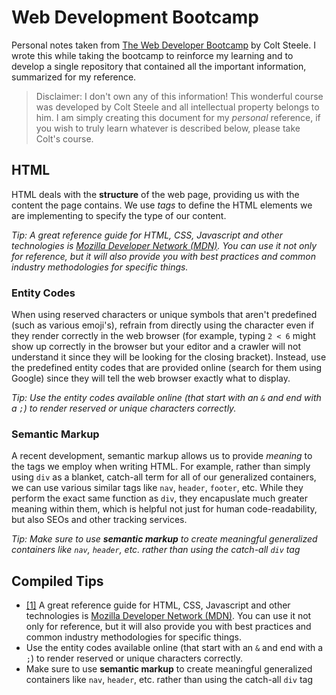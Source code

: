 # Web Development Bootcamp

Personal notes taken from [The Web Developer Bootcamp](https://www.udemy.com/course/the-web-developer-bootcamp/) by Colt Steele. I wrote this while taking the bootcamp to reinforce my learning and to develop a single repository that contained all the important information, summarized for my reference.

> Disclaimer: I don't own any of this information! This wonderful course was developed by Colt Steele and all intellectual property belongs to him. I am simply creating this document for my _personal_ reference, if you wish to truly learn whatever is described below, please take Colt's course.

## HTML

HTML deals with the **structure** of the web page, providing us with the content the page contains. We use _tags_ to define the HTML elements we are implementing to specify the type of our content.

_Tip: A great reference guide for HTML, CSS, Javascript and other technologies is [Mozilla Developer Network (MDN)](https://developer.mozilla.org/en-US/). You can use it not only for reference, but it will also provide you with best practices and common industry methodologies for specific things._

### Entity Codes

When using reserved characters or unique symbols that aren't predefined (such as various emoji's), refrain from directly using the character even if they render correctly in the web browser (for example, typing `2 < 6` might show up correctly in the browser but your editor and a crawler will not understand it since they will be looking for the closing bracket). Instead, use the predefined entity codes that are provided online (search for them using Google) since they will tell the web browser exactly what to display.

_Tip: Use the entity codes available online (that start with an `&` and end with a `;`) to render reserved or unique characters correctly._

### Semantic Markup

A recent development, semantic markup allows us to provide _meaning_ to the tags we employ when writing HTML. For example, rather than simply using `div` as a blanket, catch-all term for all of our generalized containers, we can use various similar tags like `nav`, `header`, `footer`, etc. While they perform the exact same function as `div`, they encapuslate much greater meaning within them, which is helpful not just for human code-readability, but also SEOs and other tracking services.

_Tip: Make sure to use **semantic markup** to create meaningful generalized containers like `nav`, `header`, etc. rather than using the catch-all `div` tag_

## Compiled Tips

- [[1]](HTML) A great reference guide for HTML, CSS, Javascript and other technologies is [Mozilla Developer Network (MDN)](https://developer.mozilla.org/en-US/). You can use it not only for reference, but it will also provide you with best practices and common industry methodologies for specific things.
- Use the entity codes available online (that start with an `&` and end with a `;`) to render reserved or unique characters correctly.
- Make sure to use **semantic markup** to create meaningful generalized containers like `nav`, `header`, etc. rather than using the catch-all `div` tag
